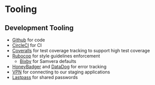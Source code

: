 # Tooling

## Development Tooling

* [Github](https://github.com/pulibrary) for code
* [CircleCI](https://circleci.com/gh/pulibrary) for CI
* [Coveralls](https://coveralls.io/github/pulibrary) for test coverage tracking to support high test coverage
* [Rubocop](https://github.com/bbatsov/rubocop) for style guidelines enforcement
  * [Bixby](https://github.com/samvera-labs/bixby) for Samvera defaults
* [HoneyBadger](https://www.honeybadger.io/) and
  [DataDog](https://app.datadoghq.com/) for error tracking
* [VPN](https://princeton.service-now.com/snap?sys_id=6023&id=kb_article) for connecting to our staging applications
* [Lastpass](https://informationsecurity.princeton.edu/LastPass) for shared passwords
